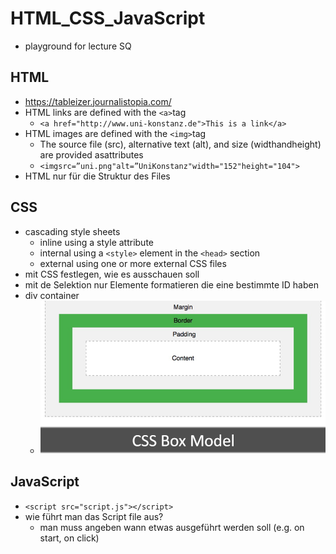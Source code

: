# HTML_CSS_JavaScript

* playground for lecture SQ

## HTML

* https://tableizer.journalistopia.com/
* HTML links are defined with the `<a>`tag
    - `<a href="http://www.uni-konstanz.de">This is a link</a>`
* HTML images are defined with the `<img>`tag
    - The source file (src), alternative text (alt), and size (widthandheight) are provided asattributes
    - `<imgsrc=”uni.png"alt=”UniKonstanz"width="152"height="104">`
* HTML nur für die Struktur des Files
## CSS

* cascading style sheets
    - inline using a style attribute
    - internal using a `<style>` element in the `<head>` section
    - external using one or more external CSS files
* mit CSS festlegen, wie es ausschauen soll
* mit de Selektion nur Elemente formatieren die eine bestimmte ID haben
* div container
    - <img src="box_model.png" alt="CSS Box Model">

[//]: # (    - ![sus.png]&#40;..%2F..%2FOneDrive%2FBilder%2Fsus.png&#41;)

## JavaScript
* `<script src="script.js"></script>`
* wie führt man das Script file aus?
    - man muss angeben wann etwas ausgeführt werden soll (e.g. on start, on click)